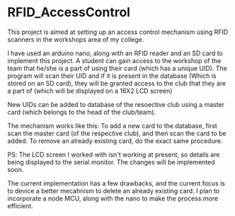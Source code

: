 # RFID_AccessControl
This project is aimed at setting up an access control mechanism using RFID scanners in the workshops area of my college.

I have used an arduino nano, along with an RFID reader and an SD card to implement this project.
A student can gain access to the workshop of the team that he/she is a part of using their card (which has a unique UID).
The program will scan their UID and if it is present in the database (Which is stored on an SD card), they will be granted access to the club that they are a part of (which will be displayed on a 16X2 LCD screen)

New UIDs can be added to database of the resoective club using a master card (which belongs to the head of the club/team).

The mechanism works like this: To add a new card to the database, first scan the master card (of the respective club), and then scan the card to be added. To remove an already existing card, do the exact same procedure.



PS:
The LCD screen I worked with isn't working at present, so details are being displayed to the serial monitor. The changes will be implemented soon.

The current implementation has a few drawbacks, and the current focus is to device a better mecahnism to delete an already existing card.
I plan to incorporate a node MCU, along with the nano to make the process more efficient.
